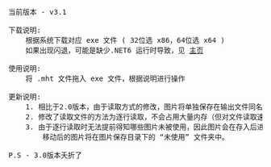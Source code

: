 <pre>
当前版本 - v3.1

下载说明: 
    根据系统下载对应 exe 文件 ( 32位选 x86，64位选 x64 )
    如果出现闪退，可能是缺少.NET6 运行时导致，见 <a href="https://github.com/515621078/Bilibili_Shared">主页</a>

使用说明:
    将 .mht 文件拖入 exe 文件，根据说明进行操作

更新说明:
    1. 相比于2.0版本，由于读取方式的修改，图片将单独保存在输出文件同名目录下。
    2. 修改了读取文件的方法为逐行读取，不会占用大量内存（但对文件读取速度有影响），适合处理较大的消息记录文件。
    3. 由于逐行读取时无法提前得知哪些图片未被使用，因此图片会在存入后进行移动，
        移动后的图片将在图片保存目录下的 “未使用” 文件夹中。

P.S - 3.0版本夭折了
</pre>
